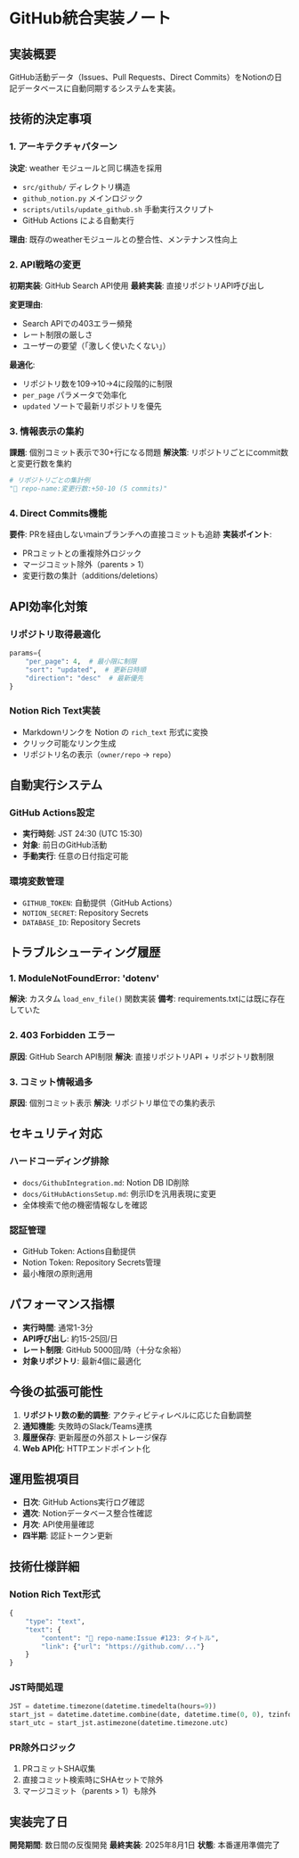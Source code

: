 # GitHub統合実装ノート

## 実装概要

GitHub活動データ（Issues、Pull Requests、Direct Commits）をNotionの日記データベースに自動同期するシステムを実装。

## 技術的決定事項

### 1. アーキテクチャパターン

**決定**: weather モジュールと同じ構造を採用
- `src/github/` ディレクトリ構造
- `github_notion.py` メインロジック
- `scripts/utils/update_github.sh` 手動実行スクリプト
- GitHub Actions による自動実行

**理由**: 既存のweatherモジュールとの整合性、メンテナンス性向上

### 2. API戦略の変更

**初期実装**: GitHub Search API使用
**最終実装**: 直接リポジトリAPI呼び出し

**変更理由**:
- Search APIでの403エラー頻発
- レート制限の厳しさ
- ユーザーの要望（「激しく使いたくない」）

**最適化**:
- リポジトリ数を109→10→4に段階的に制限
- `per_page` パラメータで効率化
- `updated` ソートで最新リポジトリを優先

### 3. 情報表示の集約

**課題**: 個別コミット表示で30+行になる問題
**解決策**: リポジトリごとにcommit数と変更行数を集約

```python
# リポジトリごとの集計例
"📝 repo-name:変更行数:+50-10 (5 commits)"
```

### 4. Direct Commits機能

**要件**: PRを経由しないmainブランチへの直接コミットも追跡
**実装ポイント**:
- PRコミットとの重複除外ロジック
- マージコミット除外（parents > 1）
- 変更行数の集計（additions/deletions）

## API効率化対策

### リポジトリ取得最適化
```python
params={
    "per_page": 4,  # 最小限に制限
    "sort": "updated",  # 更新日時順
    "direction": "desc"  # 最新優先
}
```

### Notion Rich Text実装
- Markdownリンクを Notion の `rich_text` 形式に変換
- クリック可能なリンク生成
- リポジトリ名の表示（`owner/repo` → `repo`）

## 自動実行システム

### GitHub Actions設定
- **実行時刻**: JST 24:30 (UTC 15:30) 
- **対象**: 前日のGitHub活動
- **手動実行**: 任意の日付指定可能

### 環境変数管理
- `GITHUB_TOKEN`: 自動提供（GitHub Actions）
- `NOTION_SECRET`: Repository Secrets
- `DATABASE_ID`: Repository Secrets

## トラブルシューティング履歴

### 1. ModuleNotFoundError: 'dotenv'
**解決**: カスタム `load_env_file()` 関数実装
**備考**: requirements.txtには既に存在していた

### 2. 403 Forbidden エラー
**原因**: GitHub Search API制限
**解決**: 直接リポジトリAPI + リポジトリ数制限

### 3. コミット情報過多
**原因**: 個別コミット表示
**解決**: リポジトリ単位での集約表示

## セキュリティ対応

### ハードコーディング排除
- `docs/GithubIntegration.md`: Notion DB ID削除
- `docs/GitHubActionsSetup.md`: 例示IDを汎用表現に変更
- 全体検索で他の機密情報なしを確認

### 認証管理
- GitHub Token: Actions自動提供
- Notion Token: Repository Secrets管理
- 最小権限の原則適用

## パフォーマンス指標

- **実行時間**: 通常1-3分
- **API呼び出し**: 約15-25回/日
- **レート制限**: GitHub 5000回/時（十分な余裕）
- **対象リポジトリ**: 最新4個に最適化

## 今後の拡張可能性

1. **リポジトリ数の動的調整**: アクティビティレベルに応じた自動調整
2. **通知機能**: 失敗時のSlack/Teams連携
3. **履歴保存**: 更新履歴の外部ストレージ保存
4. **Web API化**: HTTPエンドポイント化

## 運用監視項目

- **日次**: GitHub Actions実行ログ確認
- **週次**: Notionデータベース整合性確認
- **月次**: API使用量確認
- **四半期**: 認証トークン更新

## 技術仕様詳細

### Notion Rich Text形式
```python
{
    "type": "text",
    "text": {
        "content": "🎫 repo-name:Issue #123: タイトル",
        "link": {"url": "https://github.com/..."}
    }
}
```

### JST時間処理
```python
JST = datetime.timezone(datetime.timedelta(hours=9))
start_jst = datetime.datetime.combine(date, datetime.time(0, 0), tzinfo=JST)
start_utc = start_jst.astimezone(datetime.timezone.utc)
```

### PR除外ロジック
1. PRコミットSHA収集
2. 直接コミット検索時にSHAセットで除外
3. マージコミット（parents > 1）も除外

## 実装完了日

**開発期間**: 数日間の反復開発
**最終実装**: 2025年8月1日
**状態**: 本番運用準備完了